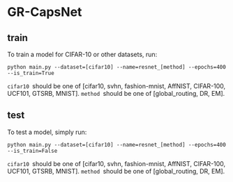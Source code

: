 # GR-CapsNet
## train
To train a model for CIFAR-10 or other datasets, run:
```
python main.py --dataset=[cifar10] --name=resnet_[method] --epochs=400 --is_train=True
```
```cifar10 ```should be one of [cifar10, svhn, fashion-mnist, AffNIST, CIFAR-100, UCF101, GTSRB, MNIST]. ```method ```should be one of [global_routing, DR, EM].
## test
To test a model, simply run:
```
python main.py --dataset=[cifar10] --name=resnet_[method] --epochs=400 --is_train=False
```
```cifar10 ```should be one of [cifar10, svhn, fashion-mnist, AffNIST, CIFAR-100, UCF101, GTSRB, MNIST]. ```method ```should be one of [global_routing, DR, EM].
